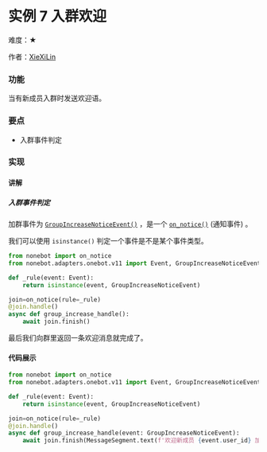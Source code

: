 # 实例 7 入群欢迎

难度：★

作者：[XieXiLin](https://github.com/XieXiLin3)

### 功能

当有新成员入群时发送欢迎语。

### 要点

- 入群事件判定

### 实现

#### 讲解

##### 入群事件判定

加群事件为 [`GroupIncreaseNoticeEvent()`](https://onebot.adapters.nonebot.dev/docs/api/v11/event#GroupIncreaseNoticeEvent) ，是一个 [`on_notice()`](https://nb2.baka.icu/docs/api/plugin/on#on_notice) (通知事件) 。

我们可以使用 `isinstance()` 判定一个事件是不是某个事件类型。

```python
from nonebot import on_notice
from nonebot.adapters.onebot.v11 import Event, GroupIncreaseNoticeEvent

def _rule(event: Event):
    return isinstance(event, GroupIncreaseNoticeEvent)

join=on_notice(rule=_rule)
@join.handle()
async def group_increase_handle():
    await join.finish()
```

最后我们向群里返回一条欢迎消息就完成了。

#### 代码展示

```python
from nonebot import on_notice
from nonebot.adapters.onebot.v11 import Event, GroupIncreaseNoticeEvent, MessageSegment

def _rule(event: Event):
    return isinstance(event, GroupIncreaseNoticeEvent)

join=on_notice(rule=_rule)
@join.handle()
async def group_increase_handle(event: GroupIncreaseNoticeEvent):
    await join.finish(MessageSegment.text(f'欢迎新成员 {event.user_id} 加入我们的大家族!'))
```
